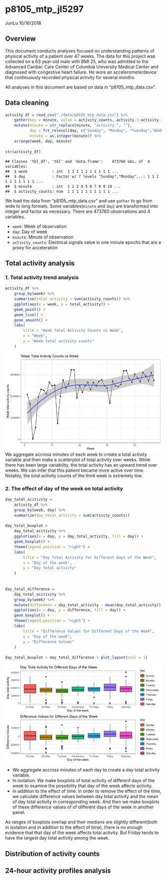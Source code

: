 p8105\_mtp\_jl5297
================
JunLu
10/16/2018

Overview
--------

This document conducts analyses focused on understanding patterns of physical activity of a patient over 47 weeks. The data for this project was collected on a 63 year-old male with BMI 25, who was admitted to the Advanced Cardiac Care Center of Columbia University Medical Center and diagnosed with congestive heart failure. He wore an accelerometerdevice that continuously recorded physical activity for several months.

All analyses in this document are based on data in “p8105\_mtp\_data.csv”.

Data cleaning
-------------

``` r
activity_df = read_csv("./data/p8105_mtp_data.csv") %>% 
    gather(key = minute, value = activity_counts, activity.1:activity.1440) %>%
    mutate(minute = str_replace(minute, "activity.", ""),
           day = fct_relevel(day, c("Sunday", "Monday", "Tuesday","Wednesday", "Thursday", "Friday", "Saturday")),
           minute = as.integer(minute)) %>% 
    arrange(week, day, minute)

str(activity_df)
```

    ## Classes 'tbl_df', 'tbl' and 'data.frame':    473760 obs. of  4 variables:
    ##  $ week           : int  1 1 1 1 1 1 1 1 1 1 ...
    ##  $ day            : Factor w/ 7 levels "Sunday","Monday",..: 1 1 1 1 1 1 1 1 1 1 ...
    ##  $ minute         : int  1 2 3 4 5 6 7 8 9 10 ...
    ##  $ activity_counts: num  1 1 1 1 1 1 1 1 1 1 ...

We load the data from “p8105\_mtp\_data.csv” and use `gather` to go from wide to long formats. Some variables(`minute` and `day`) are transformed into integer and factor as necessary. There are 473760 observations and 4 variables.

-   `week`: Week of observation
-   `day`: Day of week
-   `minute`: Minute of observation
-   `activity_counts`: Electrical signals value in one minute epochs that are a proxy for acceleration

Total activity analysis
-----------------------

### 1. Total activity trend analysis

``` r
activity_df %>% 
    group_by(week) %>% 
    summarise(total_activity = sum(activity_counts)) %>% 
    ggplot(aes(x = week, y = total_activity)) +
    geom_point() +
    geom_line() +
    geom_smooth() +
    labs(
        title = "Week Total Activity Counts vs Week",
        x = "Week",
        y = "Week total activity counts"
    )
```

<img src="p8105_mtp_jl5297_files/figure-markdown_github/total_activity_trend-1.png" style="display: block; margin: auto;" /> We aggregate accross minutes of each week to create a total activity variable and then make a scatterplot of total activity over weeks. While there has been large variability, the total activity has an upward trend over weeks. We can infer that this patient became more active over time. Notably, the total activity counts of the third week is extremely low.

### 2. The effect of day of the week on total activity

``` r
day_total_acitivity = 
    activity_df %>% 
    group_by(week, day) %>%
    summarize(day_total_activity = sum(activity_counts))

day_total_boxplot =
    day_total_acitivity %>% 
    ggplot(aes(x = day, y = day_total_activity, fill = day)) +
    geom_boxplot() +
    theme(legend.position = "right") +
    labs(
        title = "Day Total Activity for Different Days of the Week",
        x = "Day of the week",
        y = "Day total activity"
    )


day_total_difference =
    day_total_acitivity %>% 
    group_by(week) %>% 
    mutate(difference = day_total_activity - mean(day_total_activity)) %>%
    ggplot(aes(x = day, y = difference, fill = day)) + 
    geom_boxplot() + 
    theme(legend.position = "right") +
    labs(
        title = "Difference Values for Different Days of the Week",
        x = "Day of the week",
        y = "Difference Values"
    )
    
day_total_boxplot + day_total_difference + plot_layout(ncol = 1)
```

<img src="p8105_mtp_jl5297_files/figure-markdown_github/day_effect-1.png" style="display: block; margin: auto;" />

-   We aggregate accross minutes of each day to create a day total activity variable.
-   In isolation: We make boxplots of total activity of different days of the week to examine the possibility that day of the week affects activity.
-   In addition to the effect of time: In order to remove the effect of the time, we calculate difference values between day total activity and the mean of day total activity in corresponding week. And then we make boxplots of these difference values of of different days of the week in another panel.

As ranges of boxplots overlap and their medians are slightly different(both in isolation and in addition to the effect of time), there is no enough evidence that that day of the week affects total activity. But Friday tends to have the largest day total activity among the week.

Distribution of activity counts
-------------------------------

24-hour activity profiles analysis
----------------------------------
